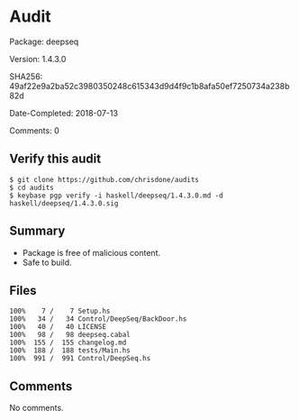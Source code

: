 # Audit

Package: deepseq

Version: 1.4.3.0

SHA256: 49af22e9a2ba52c3980350248c615343d9d4f9c1b8afa50ef7250734a238b82d

Date-Completed: 2018-07-13

Comments: 0

## Verify this audit

    $ git clone https://github.com/chrisdone/audits
    $ cd audits
    $ keybase pgp verify -i haskell/deepseq/1.4.3.0.md -d haskell/deepseq/1.4.3.0.sig

## Summary

* Package is free of malicious content.
* Safe to build.

## Files

    100%    7 /    7 Setup.hs
    100%   34 /   34 Control/DeepSeq/BackDoor.hs
    100%   40 /   40 LICENSE
    100%   98 /   98 deepseq.cabal
    100%  155 /  155 changelog.md
    100%  188 /  188 tests/Main.hs
    100%  991 /  991 Control/DeepSeq.hs

## Comments

No comments.
